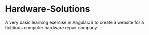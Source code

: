 # Hardware-Solutions
A very basic learning exercise in AngularJS to create a website for a fictitious computer hardware repair company
